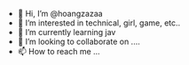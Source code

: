- 👋 Hi, I’m @hoangzazaa
- 👀 I’m interested in technical, girl, game, etc..
- 🌱 I’m currently learning jav
- 💞️ I’m looking to collaborate on ....
- 📫 How to reach me ...

<!---
hoangzazaa/hoangzazaa is a ✨ special ✨ repository because its `README.md` (this file) appears on your GitHub profile.
You can click the Preview link to take a look at your changes.
--->
